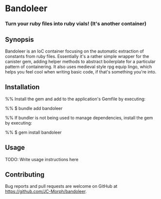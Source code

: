 # Bandoleer
### Turn your ruby files into ruby vials! (It's another container)

## Synopsis

Bandoleer is an IoC container focusing on the automatic extraction of constants from ruby files. Essentially it's a rather simple wrapper for the canister gem, adding helper methods to abstract boilerplate for a particular pattern of containering. It also uses medieval style rpg equip lingo, which helps you feel cool when writing basic code, if that's something you're into.

## Installation

%% Install the gem and add to the application's Gemfile by executing:

%%     $ bundle add bandoleer

%% If bundler is not being used to manage dependencies, install the gem by executing:

%%     $ gem install bandoleer


## Usage

TODO: Write usage instructions here

## Contributing

Bug reports and pull requests are welcome on GitHub at https://github.com/JC-Morph/bandoleer.
